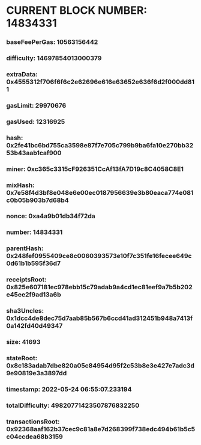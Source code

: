 # CURRENT BLOCK NUMBER: 14834331

### baseFeePerGas: 10563156442
### difficulty: 14697854013000379
### extraData: 0x4555312f706f6f6c2e62696e616e63652e636f6d2f000dd811
### gasLimit: 29970676
### gasUsed: 12316925
### hash: 0x2fe41bc6bd755ca3598e87f7e705c799b9ba6fa10e270bb3253b43aab1caf900
### miner: 0xc365c3315cF926351CcAf13fA7D19c8C4058C8E1
### mixHash: 0x7e58f4d3bf8e048e6e00ec0187956639e3b80eaca774e081c0b05b903b7d68b4
### nonce: 0xa4a9b01db34f72da
### number: 14834331
### parentHash: 0x248fef0955409ce8c0060393573e10f7c351fe16fecee649c0d61b1b595f36d7
### receiptsRoot: 0x825e607181ec978ebb15c79adab9a4cd1ec81eef9a7b5b202e45ee2f9ad13a6b
### sha3Uncles: 0x1dcc4de8dec75d7aab85b567b6ccd41ad312451b948a7413f0a142fd40d49347
### size: 41693
### stateRoot: 0x8c183adab7dbe820a05c84954d95f2c53b8e3e427e7adc3d9e90819e3a3897dd
### timestamp: 2022-05-24 06:55:07.233194
### totalDifficulty: 49820771423507876832250
### transactionsRoot: 0x92368aaf162b37cec9c81a8e7d268399f738edc494b61b5c5c04ccdea68b3159
